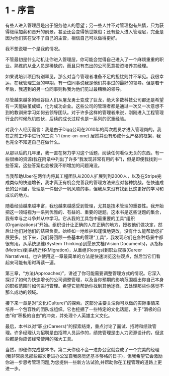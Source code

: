 # 1 - 序言

有些人进入管理层是出于服务他人的愿望；另一些人并不对管理抱有热情，只为获得继续加薪和晋升的前景，甚至还会变得愤世嫉俗；还有些人进入管理层，完全是因为他们实在受不了自己的主管，相信自己可以做得更好。 

我不想说哪一个是我的情况。 

不管最初是什么动机让你进入管理层，你可能会觉得自己进入了一个麻烦重重的职业。熟练的从业人员是稀缺的，而且只有杰出的公司愿意投资培养其经理。

如果说培训项目特别罕见，那么对当今管理者准备不足的担忧则并不罕见。我很幸运，在我管理生涯的早期，有一位同事说我是他们共事过的最好的领导。但是若干年后，我遇到的另一位同事则称我为他们见过最糟糕的领导。

尽管越来越多的硅谷巨人们从屠龙勇士变成了巨龙，绝大多数科技公司都还是希望有一天能破茧成蝶，化为成功企业。这些公司的管理者都是通过一次又一次意想不到的教训来学习如何去领导团队。对于许多这样的管理者来说，刚刚进入工程管理行业的时候危机四伏，后续的成长过程也是一系列的沉重经验。

对我个人经历而言：我是由于Digg公司在2010年的两次裁员才进入管理岗的。我在之前工作中进行的三次 1:1 \(one-on-one\) 居然并没有形成什么严格的框架，我也完全不知道自己在做什么。

从那以后的几年里，我一直在努力学习这个话题，阅读任何看似无关的东西。有一些很棒的资源\(我在附录中列出了许多“我发现非常有用的书”\)，但是即便我找到一些答案，这些答案也会被我不断增加的问题淹没。

当我帮助Uber在两年内将其工程团队从200人扩展到到2000人，以及在Stripe完成类似的快速增长，我才真正有机会完善我的管理方法来应对各种挑战。在快速成长的公司里，管理是一件很少一帆风顺的事，但我从来没有找到比这更好的学习和成长的地方。

随着经验越来越丰富，我也越来越感受到管理，尤其是技术管理的重要性。我开始把这一领域视为一系列优雅的、有益的、重要的谜题。这本书是这些谜题的集合，我有幸与之斗争并从中学习。它从我的工具包中最重要的工具“组织\(Organizations\)”开始。组织设计让正确的人在正确的地方，授权他们做决定，然后让他们对他们的结果负责。始终如一地维护和谨慎地更改，没有什么能帮助您扩展更多。接下来，我们将回顾一些基本的管理“工具”，我发现它们在各种场景中都很有用。从系统思维\(System Thinking\)到愿景文档\(Vision Documents\)，从指标\(Metrics\)到系统迁移\(Migration\)，从重组\(Reorgs\)到职业叙事\(Career Narratives\)。也许使用这一章最简单的方法是快速浏览这些观点，然后当它们看起来可能有用时再读一遍。

第三章，“方法\(Approaches\)”，讲述了你可能需要调整管理方式的情况。它深入探讨了如何为快速增长的公司调整管理，以及当你预期的影响范围超出你自己本身的职权范围时如何进行管理。希望它能帮助你找到其他途径，去处理那些你感觉不那么成功的领域。

接下来一章是对“文化\(Culture\)”的探索。这部分主要关注你可以做的实际事情来培养一个包容性的团队或组织。它也挖掘了一些特定的文化话题，关于“消极的自由”和“积极的自由”的冲突，并处理个人英雄主义文化。

最后，本书以对“职业\(Careers\)”的探索结束，重点讨论了面试、招聘和绩效管理。许多经理认为招聘是由招聘人员运作的，绩效管理是由人力资源设计的，但这些都是你应该经常使用的强大工具。

当然，即便你完成整本书，第二天你也不会一进办公室就变成了一个完美的经理\(我非常感念那些每次走进办公室自我感觉还基本够格的日子\)，但我希望它会激励你进一步思考管理问题,为您提供一些新方法试验,并帮助你在工程管理的道路上更进一步。



